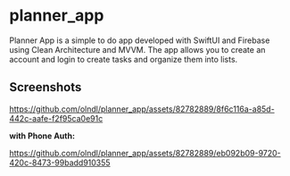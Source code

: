 # planner_app

Planner App is a simple to do app developed with SwiftUI and Firebase using Clean Architecture and MVVM. 
The app allows you to create an account and login to create tasks and organize them into lists. 


## Screenshots



https://github.com/olndl/planner_app/assets/82782889/8f6c116a-a85d-442c-aafe-f2f95ca0e91c



**with Phone Auth:**




https://github.com/olndl/planner_app/assets/82782889/eb092b09-9720-420c-8473-99badd910355





